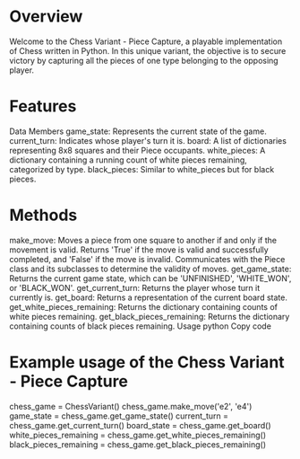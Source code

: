 # Overview
Welcome to the Chess Variant - Piece Capture, a playable implementation of Chess written in Python. In this unique variant, the objective is to secure victory by capturing all the pieces of one type belonging to the opposing player.

# Features
Data Members
game_state: Represents the current state of the game.
current_turn: Indicates whose player's turn it is.
board: A list of dictionaries representing 8x8 squares and their Piece occupants.
white_pieces: A dictionary containing a running count of white pieces remaining, categorized by type.
black_pieces: Similar to white_pieces but for black pieces.
# Methods
make_move: Moves a piece from one square to another if and only if the movement is valid. Returns 'True' if the move is valid and successfully completed, and 'False' if the move is invalid. Communicates with the Piece class and its subclasses to determine the validity of moves.
get_game_state: Returns the current game state, which can be 'UNFINISHED', 'WHITE_WON', or 'BLACK_WON'.
get_current_turn: Returns the player whose turn it currently is.
get_board: Returns a representation of the current board state.
get_white_pieces_remaining: Returns the dictionary containing counts of white pieces remaining.
get_black_pieces_remaining: Returns the dictionary containing counts of black pieces remaining.
Usage
python
Copy code


# Example usage of the Chess Variant - Piece Capture
chess_game = ChessVariant()
chess_game.make_move('e2', 'e4')
game_state = chess_game.get_game_state()
current_turn = chess_game.get_current_turn()
board_state = chess_game.get_board()
white_pieces_remaining = chess_game.get_white_pieces_remaining()
black_pieces_remaining = chess_game.get_black_pieces_remaining()
